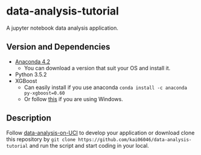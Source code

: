 # data-analysis-tutorial
A jupyter notebook data analysis application.

## Version and Dependencies
* [Anaconda 4.2](https://www.continuum.io/downloads)
  * You can download a version that suit your OS and install it.
* Python 3.5.2 
* XGBoost
  * Can easily install if you use anaconda `conda install -c anaconda py-xgboost=0.60`
  * Or follow [this](https://github.com/kai06046/data-analysis-tutorial/blob/master/data-analysis-on-UCI.ipynb) if you are using Windows.

## Description
Follow [data-analysis-on-UCI](https://github.com/kai06046/data-analysis-tutorial/blob/master/data-analysis-on-UCI.ipynb) to develop your application or download clone this repository by `git clone https://github.com/kai06046/data-analysis-tutorial` and run the script and start coding in your local.
